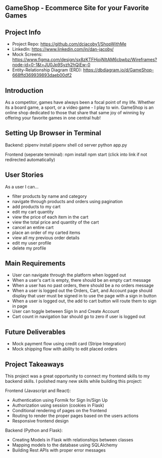 ## GameShop - Ecommerce Site for your Favorite Games

## Project Info

- Project Repo: https://github.com/dcjacoby1/ShopWithMe
- LinkedIn: https://www.linkedin.com/in/dan-jacoby/
- Mock Screens: https://www.figma.com/design/sx8zKTFHjojNItAM6cbwbz/Wireframes?node-id=0-1&t=JU0Jp9Syzh2hQiEw-0
- Entity-Relationship Diagram (ERD): https://dbdiagram.io/d/GameShop-668ffd369939893daeb00df2

## Introduction

As a competitor, games have always been a focal point of my life.
Whether its a board game, a sport, or a video game - I play to win.
GameShop is an online shop dedicated to those that share that same joy of winning by offering your favorite games in one central hub!


## Setting Up Browser in Terminal

Backend:
pipenv install
pipenv shell
cd server 
python app.py


Frontend (seperate terminal):
npm install
npm start (click into link if not redirected automatically)

## User Stories

As a user I can...
- filter products by name and category
- navigate through products and orders using pagination
- add products to my cart
- edit my cart quantity
- view the price of each item in the cart
- view the total price and quantity of the cart
- cancel an entire cart
- place an order of my carted items
- view all my previous order details
- edit my user profile
- delete my profile

## Main Requirements

- User can navigate through the platform when logged out
- When a user's cart is empty, there should be an empty cart message
- When a user has no past orders, there should be a no orders message
- When a user is logged out the Orders, Cart, and Account page should display
  that user must be signed in to use the page with a sign in button
- When a user is logged out, the add to cart button will route them to sign in page
- User can toggle between Sign In and Create Account
- Cart count in navigation bar should go to zero if user is logged out

## Future Deliverables

- Mock payment flow using credit card (Stripe Integration)
- Mock shipping flow with ability to edit placed orders

## Project Takeaways

This project was a great opportunity to connect my frontend skills to my backend skills.
I polished many new skills while building this project:

Frontend (Javascript and React):
- Authentication using Formik for Sign In/Sign Up
- Authorization using session (cookies in Flask)
- Conditional rendering of pages on the frontend
- Routing to render the proper pages based on the users actions
- Responsive frontend design

Backend (Python and Flask):
- Creating Models in Flask with relationships between classes
- Mapping models to the database using SQLAlchemy
- Building Rest APIs with proper error messages 
